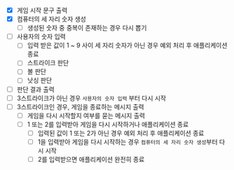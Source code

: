 - [x] 게임 시작 문구 출력
- [x] 컴퓨터의 세 자리 숫자 생성
  - [ ] 생성된 숫자 중 중복이 존재하는 경우 다시 뽑기
- [ ] 사용자의 숫자 입력
  - [ ] 입력 받은 값이 1 ~ 9 사이 세 자리 숫자가 아닌 경우 예외 처리 후 애플리케이션 종료
  - [ ] 스트라이크 판단
  - [ ] 볼 판단
  - [ ] 낫싱 판단
- [ ] 판단 결과 출력
- [ ] 3스트라이크가 아닌 경우 `사용자의 숫자 입력` 부터 다시 시작
- [ ] 3스트라이크인 경우, 게임을 종료하는 메시지 출력
  - [ ] 게임을 다시 시작할지 여부를 묻는 메시지 출력
  - [ ] 1 또는 2를 입력받아 게임을 다시 시작하거나 애플리케이션 종료
    - [ ] 입력된 값이 1 또는 2가 아닌 경우 예외 처리 후 애플리케이션 종료
    - [ ] 1을 입력받아 게임을 다시 시작하는 경우 `컴퓨터의 세 자리 숫자 생성`부터 다시 시작
    - [ ] 2를 입력받으면 애플리케이션 완전히 종료